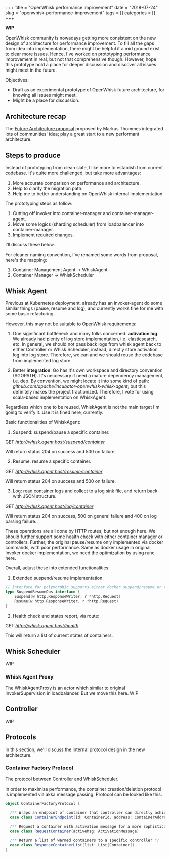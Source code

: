 +++
title = "OpenWhisk performance improvement"
date = "2018-07-24"
slug = "openwhisk-performance-improvement" 
tags = []
categories = []
+++

**WIP**

OpenWhisk community is nowadays getting more consistent on the new design of architecture for performance improvement. To fill all the gaps from idea into implementation, there might be helpful if a mid ground exist to clear more issues. Hence, I've worked on prototyping performance improvement in real, but not that comprehensive though. However, hope this prototype hold a place for deeper discussion and discover all issues might meet in the future. 

Objectives:

* Draft as an experimental prototype of OpenWhisk future architecture, for knowing all issues might meet.
* Might be a place for discussion.

## Architecture recap

The [Future Architecture proposal](https://cwiki.apache.org/confluence/display/OPENWHISK/OpenWhisk+future+architecture) proposed by Markus Thommes integrated lots of communities' idea; play a great start to a new performant architecture.

## Steps to produce

Instead of prototyping from clean slate, I like more to establish from current codebase. It's quite more challenged, but take more advantages:

1. More accurate comparison on performance and architecture.
2. Help to clarify the migration path.
3. Help me to better understanding on OpenWhisk internal implementation.

The prototyping steps as follow:

1. Cutting off invoker into container-manager and container-manager-agent.
2. Move some logics (sharding scheduler) from loadbalancer into container-manager.
3. Implement required changes.

I'll discuss these below.

For cleaner naming convention, I've renamed some words from proposal, here's the mapping:

1. Container Management Agent -> WhiskAgent
2. Container Manager -> WhiskScheduler

## Whisk Agent

Previous at Kubernetes deployment, already has an invoker-agent do some similar things (pause, resume and log); and currently works fine for me with some basic refactoring. 

However, this may not be suitable to OpenWhisk requirements: 

1. One siginificant bottleneck and many folks concerned: **activation log**. We already had plenty of log store implementation, i.e. elasticsearch, etc. In general, we should not pass back logs from whisk agent back to either Controller or Whisk Scheduler, instead, directly store activation log into log store. Therefore, we can and we should reuse the codebase from implemented log store.

2. Better **integration**: Go has it's own workspace and directory convention ($GOPATH). It's neccessary if need a mature dependency management, i.e. dep. By convention, we might locate it into some kind of path: _github.com/apache/incubator-openwhisk-whisk-agent_; but this definitely makes the project fractionized. Therefore, I vote for using scala-based implementation on WhiskAgent.

Regardless which one to be reused, WhiskAgent is not the main target I'm going to verify it. Use it is fined here, currently.

Basic functionalities of WhiskAgent:

1. Suspend: suspend/pause a specific container. 
  
GET  _http://whisk.agent.host/suspend/container_

Will return status 204 on success and 500 on failure.

2. Resume: resume a specific container.

GET  _http://whisk.agent.host/resume/container_

Will return status 204 on success and 500 on failure.

3. Log: read container logs and collect to a log sink file, and return back with JSON structure.

GET _http://whisk.agent.host/log/container_

Will return status 204 on success, 500 on general failure and 400 on log parsing failure.

These operations are all done by HTTP routes; but not enough here. We should further support some health check with either container manager or controllers. Further, the original pause/resume only implemented via docker commands, with poor performance. Same as docker usage in original Invoker docker implementation, we need the optimization by using runc here.

Overall, adjust these into extended functionalities:

1. Extended suspend/resume implementation.
```Go
// Interface for polymorphic supports either docker suspend/resume or runc-based.
type SuspendResumeOps interface {
	Suspend(w http.ResponseWriter, r *http.Request)
	Resume(w http.ResponseWriter, r *http.Request)
}
```

2. Health check and states report, via route: 

GET _http://whisk.agent.host/health_

This will return a list of current states of containers.

## Whisk Scheduler

WIP

### Whisk Agent Proxy

The WhiskAgentProxy is an actor which similar to original InvokerSupervision in loadbalancer. But we move this here.
WIP

## Controller

WIP

## Protocols

In this section, we'll discuss the internal protocol design in the new architecture.

### Container Factory Protocol

The protocol between Controller and WhiskScheduler.

In order to maximize performance, the container creation/deletion protocol is implemented via akka message passing. Protocol can be looked like this:

```Scala
object ContainerFactoryProtocol {

  /** Wraps an endpoint of container that controller can directly achieve. */
  case class ContainerEndpoint(id: ContainerId, address: ContainerAddress)

  /** Request a container with activation message for a more sophisticated decision. */
  case class RequestContainer(activeMsg: ActivationMessage)

  /** Return a list of warmed containers to a specific controller */
  case class ResponseContainerList(list: List[Container])
}
```

